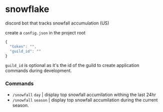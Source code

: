 # snowflake
discord bot that tracks snowfall accumulation (US) 

create a `config.json` in the project root
```js
{
  "token": "",
  "guild_id": ""
}
```
`guild_id` is optional as it's the id of the guild to create application commands during development.

### Commands
- `/snowfall` `day` | display top snowfall accumilation withing the last 24hr
- `/snowfall` `season` | display top snowfall accumilation during the current season.
